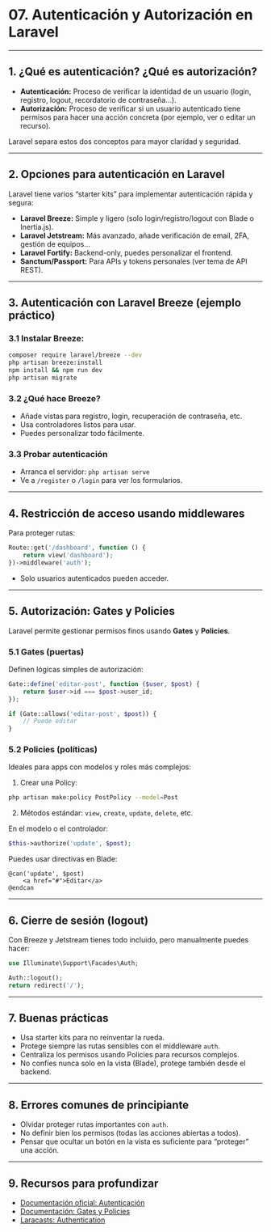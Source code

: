 # 07. Autenticación y Autorización en Laravel

---

## 1. ¿Qué es autenticación? ¿Qué es autorización?

* **Autenticación:** Proceso de verificar la identidad de un usuario (login, registro, logout, recordatorio de contraseña...).
* **Autorización:** Proceso de verificar si un usuario autenticado tiene permisos para hacer una acción concreta (por ejemplo, ver o editar un recurso).

Laravel separa estos dos conceptos para mayor claridad y seguridad.

---

## 2. Opciones para autenticación en Laravel

Laravel tiene varios “starter kits” para implementar autenticación rápida y segura:

* **Laravel Breeze:** Simple y ligero (solo login/registro/logout con Blade o Inertia.js).
* **Laravel Jetstream:** Más avanzado, añade verificación de email, 2FA, gestión de equipos...
* **Laravel Fortify:** Backend-only, puedes personalizar el frontend.
* **Sanctum/Passport:** Para APIs y tokens personales (ver tema de API REST).

---

## 3. Autenticación con Laravel Breeze (ejemplo práctico)

### 3.1 Instalar Breeze:

```bash
composer require laravel/breeze --dev
php artisan breeze:install
npm install && npm run dev
php artisan migrate
```

### 3.2 ¿Qué hace Breeze?

* Añade vistas para registro, login, recuperación de contraseña, etc.
* Usa controladores listos para usar.
* Puedes personalizar todo fácilmente.

### 3.3 Probar autenticación

* Arranca el servidor: `php artisan serve`
* Ve a `/register` o `/login` para ver los formularios.

---

## 4. Restricción de acceso usando middlewares

Para proteger rutas:

```php
Route::get('/dashboard', function () {
    return view('dashboard');
})->middleware('auth');
```

* Solo usuarios autenticados pueden acceder.

---

## 5. Autorización: Gates y Policies

Laravel permite gestionar permisos finos usando **Gates** y **Policies**.

### 5.1 Gates (puertas)

Definen lógicas simples de autorización:

```php
Gate::define('editar-post', function ($user, $post) {
    return $user->id === $post->user_id;
});

if (Gate::allows('editar-post', $post)) {
    // Puede editar
}
```

### 5.2 Policies (políticas)

Ideales para apps con modelos y roles más complejos:

1. Crear una Policy:

```bash
php artisan make:policy PostPolicy --model=Post
```

2. Métodos estándar: `view`, `create`, `update`, `delete`, etc.

En el modelo o el controlador:

```php
$this->authorize('update', $post);
```

Puedes usar directivas en Blade:

```blade
@can('update', $post)
    <a href="#">Editar</a>
@endcan
```

---

## 6. Cierre de sesión (logout)

Con Breeze y Jetstream tienes todo incluido, pero manualmente puedes hacer:

```php
use Illuminate\Support\Facades\Auth;

Auth::logout();
return redirect('/');
```

---

## 7. Buenas prácticas

* Usa starter kits para no reinventar la rueda.
* Protege siempre las rutas sensibles con el middleware `auth`.
* Centraliza los permisos usando Policies para recursos complejos.
* No confíes nunca solo en la vista (Blade), protege también desde el backend.

---

## 8. Errores comunes de principiante

* Olvidar proteger rutas importantes con `auth`.
* No definir bien los permisos (todas las acciones abiertas a todos).
* Pensar que ocultar un botón en la vista es suficiente para “proteger” una acción.

---

## 9. Recursos para profundizar

* [Documentación oficial: Autenticación](https://laravel.com/docs/authentication)
* [Documentación: Gates y Policies](https://laravel.com/docs/authorization)
* [Laracasts: Authentication](https://laracasts.com/series/laravel-8-from-scratch/episodes/26)